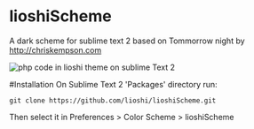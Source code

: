 lioshiScheme
======================

A dark scheme for sublime text 2 based on Tommorrow night by http://chriskempson.com

![php code in lioshi theme on sublime Text 2](https://raw.github.com/lioshi/lioshiScheme/master/images/example.png)

#Installation
On Sublime Text 2 'Packages' directory run:

	git clone https://github.com/lioshi/lioshiScheme.git

Then select it in Preferences > Color Scheme > lioshiScheme